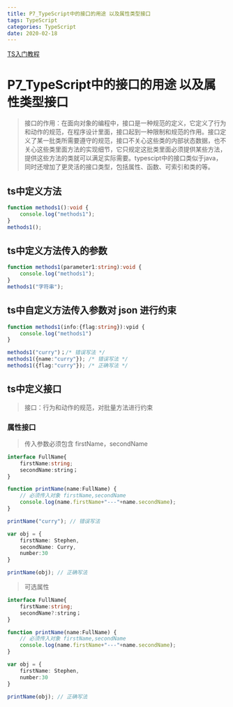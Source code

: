 ```yaml
---
title: P7_TypeScript中的接口的用途 以及属性类型接口
tags: TypeScript
categories: TypeScript
date: 2020-02-18
---
```


[TS入门教程](https://ts.xcatliu.com/ )

# P7_TypeScript中的接口的用途 以及属性类型接口

> 接口的作用：在面向对象的编程中，接口是一种规范的定义，它定义了行为和动作的规范，在程序设计里面，接口起到一种限制和规范的作用。接口定义了某一批类所需要遵守的规范，接口不关心这些类的内部状态数据，也不关心这些类里面方法的实现细节，它只规定这批类里面必须提供某些方法，提供这些方法的类就可以满足实际需要。typescipt中的接口类似于java，同时还增加了更灵活的接口类型，包括属性、函数、可索引和类的等。

## ts中定义方法

```typescript
function methods1():void {
    console.log("methods1");
}
methods1();
```

<!--more-->

## ts中定义方法传入的参数

```typescript
function methods1(parameter1:string):void {
    console.log("methods1");
}
methods1("字符串");
```

## ts中自定义方法传入参数对 json 进行约束

```typescript
function methods1(info:{flag:string}):vpid {
    console.log("methods1")
}

methods1("curry")；/* 错误写法 */
methods1({name:"curry"}); /* 错误写法 */
methods1({flag:"curry"}); /* 正确写法 */
```

## ts中定义接口

> 接口：行为和动作的规范，对批量方法进行约束

### 属性接口

> 传入参数必须包含 firstName，secondName

```typescript
interface FullName{
    firstName:string;
    secondName:string；
}

function printName(name:FullName) {
    // 必须传入对象 firstName,secondName
    console.log(name.firstName+"---"+name.secondName);
}

printName("curry"); // 错误写法

var obj = {
    firstName: Stephen,
    secondName: Curry,
    number:30
}

printName(obj); // 正确写法
```

> 可选属性

```typescript
interface FullName{
    firstName:string;
    secondName?:string；
}

function printName(name:FullName) {
    // 必须传入对象 firstName,secondName
    console.log(name.firstName+"---"+name.secondName);
}

var obj = {
    firstName: Stephen,
    number:30
}

printName(obj); // 正确写法
```




